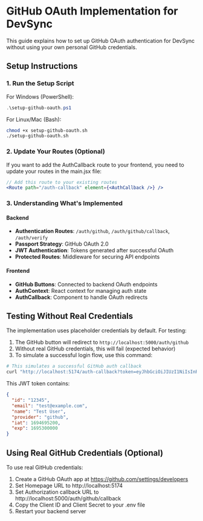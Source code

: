 # GitHub OAuth Implementation for DevSync

This guide explains how to set up GitHub OAuth authentication for DevSync without using your own personal GitHub credentials.

## Setup Instructions

### 1. Run the Setup Script

For Windows (PowerShell):
```powershell
.\setup-github-oauth.ps1
```

For Linux/Mac (Bash):
```bash
chmod +x setup-github-oauth.sh
./setup-github-oauth.sh
```

### 2. Update Your Routes (Optional)

If you want to add the AuthCallback route to your frontend, you need to update your routes in the main.jsx file:

```jsx
// Add this route to your existing routes
<Route path="/auth-callback" element={<AuthCallback />} />
```

### 3. Understanding What's Implemented

#### Backend
- **Authentication Routes**: `/auth/github`, `/auth/github/callback`, `/auth/verify`
- **Passport Strategy**: GitHub OAuth 2.0
- **JWT Authentication**: Tokens generated after successful OAuth
- **Protected Routes**: Middleware for securing API endpoints

#### Frontend
- **GitHub Buttons**: Connected to backend OAuth endpoints
- **AuthContext**: React context for managing auth state
- **AuthCallback**: Component to handle OAuth redirects

## Testing Without Real Credentials

The implementation uses placeholder credentials by default. For testing:

1. The GitHub button will redirect to `http://localhost:5000/auth/github`
2. Without real GitHub credentials, this will fail (expected behavior)
3. To simulate a successful login flow, use this command:

```bash
# This simulates a successful GitHub auth callback
curl "http://localhost:5174/auth-callback?token=eyJhbGciOiJIUzI1NiIsInR5cCI6IkpXVCJ9.eyJpZCI6IjEyMzQ1IiwiZW1haWwiOiJ0ZXN0QGV4YW1wbGUuY29tIiwibmFtZSI6IlRlc3QgVXNlciIsInByb3ZpZGVyIjoiZ2l0aHViIiwiaWF0IjoxNjk0Njk1MjAwLCJleHAiOjE2OTUzMDAwMDB9.kYFQGMHAaQQRnEjaUvRdiEU8aBHiBBRfH2ZpnUVTQ5Q"
```

This JWT token contains:
```json
{
  "id": "12345",
  "email": "test@example.com",
  "name": "Test User",
  "provider": "github",
  "iat": 1694695200,
  "exp": 1695300000
}
```

## Using Real GitHub Credentials (Optional)

To use real GitHub credentials:

1. Create a GitHub OAuth app at https://github.com/settings/developers
2. Set Homepage URL to http://localhost:5174
3. Set Authorization callback URL to http://localhost:5000/auth/github/callback
4. Copy the Client ID and Client Secret to your .env file
5. Restart your backend server
